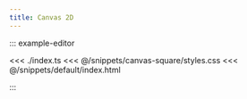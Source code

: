 ```yaml
---
title: Canvas 2D
---
```


::: example-editor

<<< ./index.ts
<<< @/snippets/canvas-square/styles.css
<<< @/snippets/default/index.html

:::
